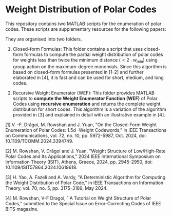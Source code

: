 # Weight Distribution of Polar Codes

This repository contains two MATLAB scripts for the enumeration of polar codes. These scripts are supplementary resources for the following papers:

They are organised into two folders.
1. Closed-form Formulas:
This folder contains a script that uses closed-form formulas to compute the partial weight distribution of polar codes for weights less than twice the minimum distance $(<2 \cdot w_{\min})$ using group action on the maximum-degree monomials. Since this algorithm is based on closed-form formulas presented in [1-2] and further elaborated in [4], it is fast and can be used for short, medium, and long codes.

3. Recursive Weight Enumerator (WEF):
This folder provides MATLAB scripts to **compute the Weight Enumerator Function (WEF)** of Polar Codes using **recursive enumeration** and returns the complete weight distribution for short codes. This algorithm is a variation of the algorithm provided in [3] and explained in detail with an illustrative example in [4].


[1] V. -F. Drăgoi, M. Rowshan and J. Yuan, "On the Closed-Form Weight Enumeration of Polar Codes: 1.5d -Weight Codewords," in IEEE Transactions on Communications, vol. 72, no. 10, pp. 5972-5987, Oct. 2024, doi: 10.1109/TCOMM.2024.3394749.

[2] M. Rowshan, V. Drăgoi and J. Yuan, "Weight Structure of Low/High-Rate Polar Codes and Its Applications," 2024 IEEE International Symposium on Information Theory (ISIT), Athens, Greece, 2024, pp. 2945-2950, doi: 10.1109/ISIT57864.2024.10619618.

[3] H. Yao, A. Fazeli and A. Vardy, "A Deterministic Algorithm for Computing the Weight Distribution of Polar Code," in IEEE Transactions on Information Theory, vol. 70, no. 5, pp. 3175-3189, May 2024.

[4] M. Rowshan, V-F Dragoi, ``A Tutorial on Weight Structure of Polar Codes," submitted to the Special Issue on Error-Correcting Codes of IEEE BITS magazine.
